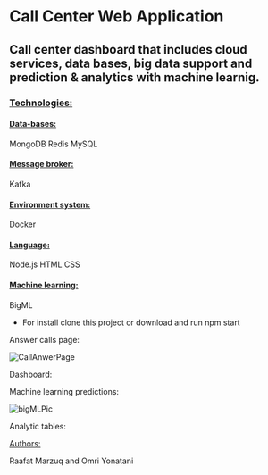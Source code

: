 # Call Center Web Application

## Call center dashboard that includes cloud services, data bases, big data support and prediction & analytics with machine learnig. ##

### <ins> Technologies: <ins> ###
#### <ins> Data-bases: </ins> ####
MongoDB
Redis
MySQL

#### <ins> Message broker: </ins> ####
Kafka

#### <ins> Environment system: </ins> ####
Docker

#### <ins> Language: </ins> ####
Node.js
HTML
CSS

 
#### <ins>Machine learning:</ins> ####
BigML

* For install clone this project or download and run npm start
  
  
Answer calls page: 
  
 
  
![CallAnwerPage](https://user-images.githubusercontent.com/57215842/164105067-51b09b4a-52fd-45e3-b8cf-11d03306750d.png)

  
  
Dashboard:
  
 
 
 
  
Machine learning predictions:  
  
 
![bigMLPic](https://user-images.githubusercontent.com/57215842/164106165-d1ecac1b-2248-4dea-b3bd-649bd88deb8d.png)

  
  
Analytic tables:
  
  
 
 
  
 <ins >Authors: </ins>
 
 
 Raafat Marzuq and Omri Yonatani
